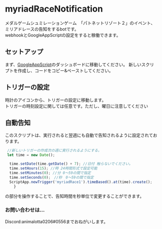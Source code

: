 # myriadRaceNotification
メダルゲームシュミレーションゲーム　「パトネットリゾート２」のイベント、ミリアドレースの告知をするbotです。<br>
webhookとGoogleAppScriptの設定をすると稼働できます。

## セットアップ
まず、[GoogleAppScript](https://script.google.com/home)のダッシュボードに移動してください。
新しいスクリプトを作成し、コードをコピー&ペーストしてください。

## トリガーの設定
時計のアイコンから、トリガーの設定に移動します。<br>
トリガーの時刻設定に関しては任意です。ただし、曜日に注意してください

## 自動告知
このスクリプトは、実行されると翌週にも自動で告知されるように設定されております。<br>
```js
 //新しいトリガーの作成次の週に実行されるようにする。
 let time = new Date();

  time.setDate(time.getDate() + 7); //日付 触らないでください。
  time.setHours(15); //時 24時間形式で設定可能
  time.setMinutes(0); //分 0〜59の間で指定
  time.setSeconds(0);　//秒　0〜59の間で指定
  ScriptApp.newTrigger('myriadRace1').timeBased().at(time).create();  
    }
```
の部分を操作することで、告知時間を秒単位で変更することができます。

### お問い合わせは…
Discord:animalotta0206#0556までおねがいします。
